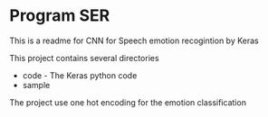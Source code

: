 # Program SER #

This is a readme for CNN for Speech emotion recogintion by Keras

This project contains several directories

* code - The Keras python code
* sample

The project use one hot encoding for the emotion classification
